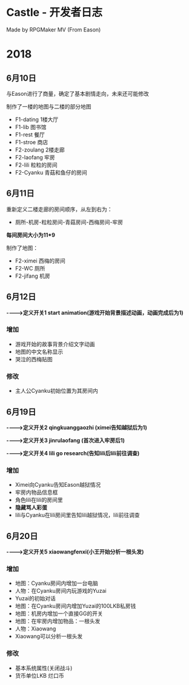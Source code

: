 # Castle - 开发者日志
Made by RPGMaker MV (From Eason)

# 2018
## 6月10日
与Eason进行了商量，确定了基本剧情走向，未来还可能修改

制作了一楼的地图与二楼的部分地图
* F1-dating 1楼大厅
 * F1-lib 图书馆
 * F1-rest 餐厅
 * F1-stroe 商店
* F2-zoulang 2楼走廊
 * F2-laofang 牢房
 * F2-lili 粒粒的房间
 * F2-Cyanku 青菇和鱼仔的房间 

## 6月11日
重新定义二楼走廊的房间顺序，从左到右为：
* 厕所-机房-粒粒房间-青菇房间-西梅房间-牢房

__每间房间大小为11*9__

制作了地图：
* F2-ximei 西梅的房间
* F2-WC 厕所
* F2-jifang 机房

## 6月12日
__---->定义开关1 start animation(游戏开始背景描述动画，动画完成后为1)__

### 增加
* 游戏开始的故事背景介绍文字动画
* 地图的中文名称显示
* 哭泣的西梅贴图

### 修改 
* 主人公Cyanku初始位置为其房间内

## 6月19日
__---->定义开关2 qingkuanggaozhi (ximei告知越狱后为1)__

__---->定义开关3 jinrulaofang (首次进入牢房后1)__

__---->定义开关4 lili go research(告知lili后lili前往调查)__
### 增加
  * Ximei向Cyanku告知Eason越狱情况
  * 牢房内物品信息框
  * 角色lili在lili的房间里
  * __隐藏骂人彩蛋__
  * lili与Cyanku在lili房间里告知lili越狱情况，lili前往调查

## 6月20日
__---->定义开关5 xiaowangfenxi(小王开始分析一根头发)__
### 增加
  * 地图：Cyanku房间内增加一台电脑
  * 人物：在Cyanku房间内玩游戏的Yuzai
  * Yuzai的初始对话
  * 地图：在Cyanku房间内增加Yuzai的100LKB私房钱
  * 地图：机房内增加一个直接GG的开关
  * 地图：在牢房内增加物品：一根头发
  * 人物：Xiaowang
  * Xiaowang可以分析一根头发

### 修改
  * 基本系统属性(关闭战斗)
  * 货币单位LKB 烂口币